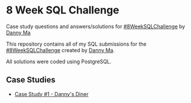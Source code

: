 # 8 Week SQL Challenge
Case study questions and answers/solutions for [#8WeekSQLChallenge](https://8weeksqlchallenge.com/ "8 Week SQL Challenge") by [Danny Ma](https://www.datawithdanny.com/ "Data With Danny")

This repository contains all of my SQL submissions for the [#8WeekSQLChallenge](https://8weeksqlchallenge.com/ "8 Week SQL Challenge") created by [Danny Ma](https://www.datawithdanny.com/ "Data With Danny").

All solutions were coded using PostgreSQL.


## Case Studies
* [Case Study #1 - Danny's Diner](./The_Cases/Case_study_1_Danny's_Diner/README.md)

